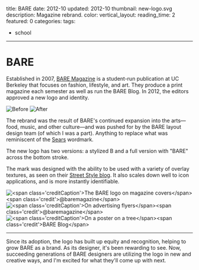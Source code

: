 title: BARE
date: 2012-10
updated: 2012-10
thumbnail: new-logo.svg
description: Magazine rebrand.
color:
vertical_layout:
reading_time: 2
featured: 0
categories:
tags:
- school
---

# BARE

Established in 2007, [BARE Magazine](http://www.baremagazine.org/) is a student-run publication at UC Berkeley that focuses on fashion, lifestyle, and art. They produce a print magazine each semester as well as run the BARE Blog. In 2012, the editors approved a new logo and identity.

<img class="faded" src="old-logo.png" alt="Before">
<img class="faded" src="new-logo-wide.svg" alt="After">

The rebrand was the result of BARE's continued expansion into the arts—food, music, and other culture—and was pushed for by the BARE layout design team (of which I was a part). Anything to replace what was reminiscent of the [Sears](http://en.wikipedia.org/wiki/File:Sears_logo_2010-present.svg) wordmark.

The new logo has two versions: a stylized B and a full version with "BARE" across the bottom stroke.

The mark was designed with the ability to be used with a variety of overlay textures, as seen on their [Street Style blog](http://www.barestreetstyle.org/). It also scales down well to icon applications, and is more instantly identifiable.

<img class="default u-fillWidth" src="magazines.jpg" alt="<span class='creditCaption'>The BARE logo on magazine covers</span><span class='credit'>@baremagazine</span>">
<img class="default u-fillWidth" src="flyers.jpg" alt="<span class='creditCaption'>On advertising flyers</span><span class='credit'>@baremagazine</span>">
<img class="default u-fillWidth" src="poster.jpg" alt="<span class='creditCaption'>On a poster on a tree</span><span class='credit'>BARE Blog</span>">

---
Since its adoption, the logo has built up equity and recognition, helping to grow BARE as a brand. As its designer, it's been rewarding to see. Now, succeeding generations of BARE designers are utilizing the logo in new and creative ways, and I'm excited for what they'll come up with next.
